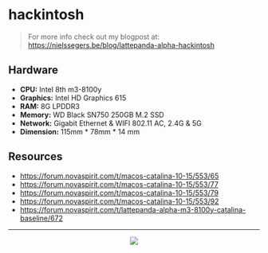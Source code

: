 # hackintosh

> For more info check out my blogpost at: https://nielssegers.be/blog/lattepanda-alpha-hackintosh

## Hardware

-   **CPU:** Intel 8th m3-8100y
-   **Graphics:** Intel HD Graphics 615
-   **RAM:** 8G LPDDR3
-   **Memory:** WD Black SN750 250GB M.2 SSD
-   **Network:** Gigabit Ethernet & WIFI 802.11 AC, 2.4G & 5G
-   **Dimension:** 115mm * 78mm * 14 mm

## Resources

-   https://forum.novaspirit.com/t/macos-catalina-10-15/553/65
-   https://forum.novaspirit.com/t/macos-catalina-10-15/553/77
-   https://forum.novaspirit.com/t/macos-catalina-10-15/553/79
-   https://forum.novaspirit.com/t/macos-catalina-10-15/553/92
-   https://forum.novaspirit.com/t/lattepanda-alpha-m3-8100y-catalina-baseline/672

---

<p align="center">
    <img src="https://cdn.sanity.io/images/9coakvkk/production/e7a467b0580e02048c2ba74c6a6521dfeee63c9f-3024x4032.jpg" data-canonical-src="https://cdn.sanity.io/images/9coakvkk/production/e7a467b0580e02048c2ba74c6a6521dfeee63c9f-3024x4032.jpg" />
</p>
